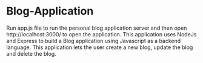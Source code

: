 # Blog-Application

Run app.js file to run the personal blog application server and then open http://localhost:3000/ to open the application.
This application uses NodeJs and Express to build a Blog application using Javascript as a backend language. This application lets the user create a new blog, update the blog and delete the blog. 
